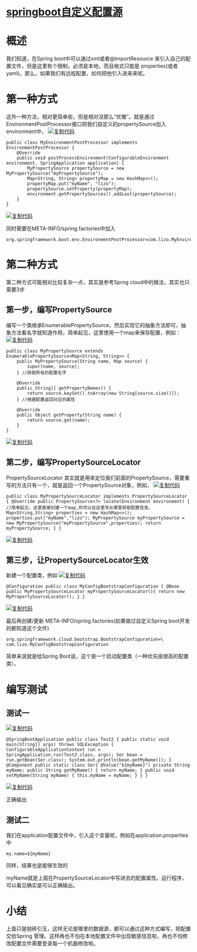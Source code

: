 # [springboot自定义配置源](https://www.cnblogs.com/lizo/p/7683300.html)

# 概述

我们知道，在Spring boot中可以通过xml或者@ImportResource 来引入自己的配置文件，但是这里有个限制，必须是本地，而且格式只能是 properties(或者 yaml)。那么，如果我们有远程配置，如何把他引入进来来呢。

# 第一种方式

这外一种方法，相对更简单些，但是相对没那么“优雅”。就是通过EnvironmentPostProcessor接口把我们自定义的propertySource加入environment中，
[![复制代码](https://common.cnblogs.com/images/copycode.gif)]( "复制代码")
```
public class MyEnvironmentPostProcessor implements EnvironmentPostProcessor {
    @Override
    public void postProcessEnvironment(ConfigurableEnvironment environment, SpringApplication application) {
        MyPropertySource propertySource = new MyPropertySource("myPropertySource");
        Map<String, String> propertyMap = new HashMap<>();
        propertyMap.put("myName", "lizo");
        propertySource.setProperty(propertyMap);
        environment.getPropertySources().addLast(propertySource);
    }
}
```
[![复制代码](https://common.cnblogs.com/images/copycode.gif)]( "复制代码")

同时需要在META-INFO/spring.factories中加入

```
org.springframework.boot.env.EnvironmentPostProcessor=com.lizo.MyEnvironmentPostProcessor
```

# 第二种方式

第二种方式可能相对比较复杂一点，其实是参考Sprng cloud中的做法，其实也只需要3步

## 第一步，编写PropertySource

编写一个类继承EnumerablePropertySource，然后实现它的抽象方法即可，抽象方法看名字就知道作用，简单起见，这里使用一个map来保存配置，例如：
[![复制代码](https://common.cnblogs.com/images/copycode.gif)]( "复制代码")
```
public class MyPropertySource extends EnumerablePropertySource<Map<String, String>> {
    public MyPropertySource(String name, Map source) {
        super(name, source);
    } //获取所有的配置名字 

    @Override
    public String[] getPropertyNames() {
        return source.keySet().toArray(new String[source.size()]);
    } //根据配置返回对应的属性 

    @Override
    public Object getProperty(String name) {
        return source.get(name);
    }
}

```
[![复制代码](https://common.cnblogs.com/images/copycode.gif)]( "复制代码")

## 第二步，编写PropertySourceLocator

PropertySourceLocator 其实就是用来定位我们前面的PropertySource，需要重写的方法只有一个，就是返回一个PropertySource对象，例如，
[![复制代码](https://common.cnblogs.com/images/copycode.gif)]( "复制代码")
```
public class MyPropertySourceLocator implements PropertySourceLocator { @Override public PropertySource<?> locate(Environment environment) { //简单起见，这里直接创建一个map,你可以在这里写从哪里获取配置信息。 Map<String,String> properties = new HashMap<>(); properties.put("myName","lizo"); MyPropertySource myPropertySource = new MyPropertySource("myPropertySource",properties); return myPropertySource; } }
```
[![复制代码](https://common.cnblogs.com/images/copycode.gif)]( "复制代码")

## 第三步，让PropertySourceLocator生效

新建一个配置类，例如
[![复制代码](https://common.cnblogs.com/images/copycode.gif)]( "复制代码")
```
@Configuration public class MyConfigBootstrapConfiguration { @Bean public MyPropertySourceLocator myPropertySourceLocator(){ return new MyPropertySourceLocator(); } }
```
[![复制代码](https://common.cnblogs.com/images/copycode.gif)]( "复制代码")

最后再创建/更新 META-INFO/spring.factories(如果做过自定义Spring boot开发的都知道这个文件)

```
org.springframework.cloud.bootstrap.BootstrapConfiguration=\ com.lizo.MyConfigBootstrapConfiguration
```

简单来说就是给Spring Boot说，这个是一个启动配置类（一种优先级很高的配置类）。

# 编写测试

## 测试一

[![复制代码](https://common.cnblogs.com/images/copycode.gif)]( "复制代码")
```
@SpringBootApplication public class Test2 { public static void main(String[] args) throws SQLException { ConfigurableApplicationContext run = SpringApplication.run(Test2.class, args); Ser bean = run.getBean(Ser.class); System.out.println(bean.getMyName()); } @Component public static class Ser{ @Value("${myName}") private String myName; public String getMyName() { return myName; } public void setMyName(String myName) { this.myName = myName; } } }
```
[![复制代码](https://common.cnblogs.com/images/copycode.gif)]( "复制代码")

正确输出

## 测试二

我们在application配置文件中，引入这个变量呢，例如在application.properties中
```
my.name=${myName}
```

同样，结果也是能够生效的

myName就是上面在PropertySourceLocator中写进去的配置属性。运行程序，可以看见确实是可以正确输出。

# 小结

上面只是抛砖引玉，这样无论是哪里的数据源，都可以通过这种方式编写，把配置交给Spring 管理。这样再也不怕在本地配置文件中出现敏感信息啦，再也不怕修改配置文件需要登录每一个机器修改啦。
